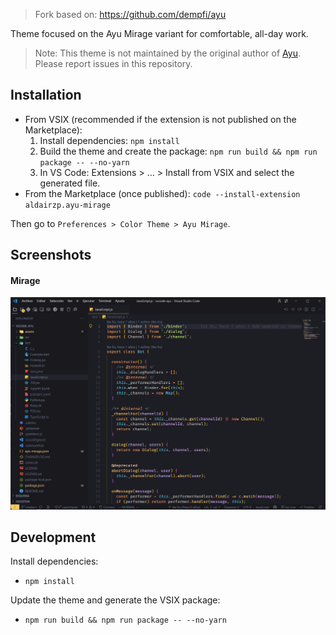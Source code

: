 > Fork based on: https://github.com/dempfi/ayu

Theme focused on the Ayu Mirage variant for comfortable, all-day work.

> Note: This theme is not maintained by the original author of [Ayu](https://github.com/dempfi/ayu). Please report issues in this repository.

## Installation

- From VSIX (recommended if the extension is not published on the Marketplace):
  1. Install dependencies: `npm install`
  2. Build the theme and create the package: `npm run build && npm run package -- --no-yarn`
  3. In VS Code: Extensions > … > Install from VSIX and select the generated file.
- From the Marketplace (once published): `code --install-extension aldairzp.ayu-mirage`

Then go to `Preferences > Color Theme > Ayu Mirage`.

## Screenshots

#### Mirage

![Mirage](https://github.com/AldairZP/vscode-ayu/raw/master/assets/mirage.png)

## Development

Install dependencies:

- `npm install`

Update the theme and generate the VSIX package:

- `npm run build && npm run package -- --no-yarn`
